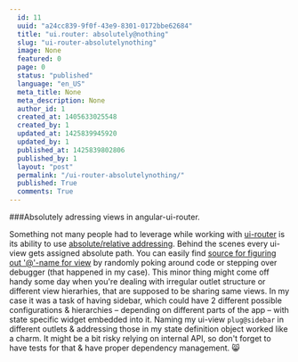 ```yaml
---
  id: 11
  uuid: "a24cc839-9f0f-43e9-8301-0172bbe62684"
  title: "ui.router: absolutely@nothing"
  slug: "ui-router-absolutelynothing"
  image: None
  featured: 0
  page: 0
  status: "published"
  language: "en_US"
  meta_title: None
  meta_description: None
  author_id: 1
  created_at: 1405633025548
  created_by: 1
  updated_at: 1425839945920
  updated_by: 1
  published_at: 1425839802806
  published_by: 1
  layout: "post"
  permalink: "/ui-router-absolutelynothing/"
  published: True
  comments: True
---
```

###Absolutely adressing views in angular-ui-router.

Something not many people had to leverage while working with [ui-router](http://angular-ui.github.io/ui-router/site/) is its ability to use [absolute/relative addressing](https://github.com/angular-ui/ui-router/wiki/Multiple-Named-Views#view-names---relative-vs-absolute-names).
Behind the scenes every ui-view gets assigned absolute path. You can easily find [source for figuring out '@'-name for view](https://github.com/angular-ui/ui-router/blob/3e06565f5d5e1973c168116e905bd2fb569abcc6/src/viewDirective.js#L299) by randomly poking around code or stepping over debugger (that happened in my case).
This minor thing might come off handy some day when you're dealing with irregular outlet structure or different view hierarhies, that are supposed to be sharing same views. 
In my case it was a task of having sidebar, which could have 2 different possible configurations & hierarchies – depending on different parts of the app – with state specific widget embedded into it. Naming my ui-view `plug@sidebar` in different outlets & addressing those in my state definition object worked like a charm.
It might be a bit risky relying on internal API, so don't forget to have tests for that & have proper dependency management. 😸
